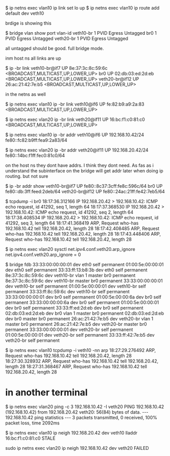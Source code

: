 $ ip netns exec vlan10 ip link set lo up
$ ip netns exec vlan10 ip route add default dev veth10

brdige is showing this

$ bridge vlan show
port              vlan-id
veth10-br         1 PVID Egress Untagged
br0               1 PVID Egress Untagged
veth20-br         1 PVID Egress Untagged

all untagged should be good. full bridge mode.

inm host ns all links are up 

$ ip -br link
veth10-br@if7    UP             8e:37:3c:8c:59:6c <BROADCAST,MULTICAST,UP,LOWER_UP>
br0              UP             02:db:03:ed:2d:eb <BROADCAST,MULTICAST,UP,LOWER_UP>
veth20-br@if12   UP             26:ac:21:42:7e:b5 <BROADCAST,MULTICAST,UP,LOWER_UP>

in the netns as well

$ ip netns exec vlan10 ip -br link
veth10@if6       UP             fe:82:b9:a9:2a:83 <BROADCAST,MULTICAST,UP,LOWER_UP>

$ ip netns exec vlan20 ip -br link
veth20@if11      UP             16:bc:f1:c0:81:c0 <BROADCAST,MULTICAST,UP,LOWER_UP>

$ ip netns exec vlan10 ip -br addr
veth10@if6       UP             192.168.10.42/24 fe80::fc82:b9ff:fea9:2a83/64

$ ip netns exec vlan20 ip -br addr
veth20@if11      UP             192.168.20.42/24 fe80::14bc:f1ff:fec0:81c0/64


on the host ns they dont have addrs. I think they dont need. As fas as i understand
the subinterface on the bridge will get addr later when doing ip routing. but not sure

$ ip -br addr show
veth10-br@if7    UP             fe80::8c37:3cff:fe8c:596c/64
br0              UP             fe80::db:3ff:feed:2deb/64
veth20-br@if12   UP             fe80::24ac:21ff:fe42:7eb5/64


$ tcpdump -i br0
18:17:36.312166 IP 192.168.20.42 > 192.168.10.42: ICMP echo request, id 41292, seq 1, length 64
18:17:37.368530 IP 192.168.20.42 > 192.168.10.42: ICMP echo request, id 41292, seq 2, length 64
18:17:38.408534 IP 192.168.20.42 > 192.168.10.42: ICMP echo request, id 41292, seq 3, length 64
18:17:41.368419 ARP, Request who-has 192.168.10.42 tell 192.168.20.42, length 28
18:17:42.408485 ARP, Request who-has 192.168.10.42 tell 192.168.20.42, length 28
18:17:43.448406 ARP, Request who-has 192.168.10.42 tell 192.168.20.42, length 28

$ ip netns exec vlan20 sysctl net.ipv4.conf.veth20.arp_ignore
net.ipv4.conf.veth20.arp_ignore = 0

$ bridge fdb
33:33:00:00:00:01 dev eth0 self permanent
01:00:5e:00:00:01 dev eth0 self permanent
33:33:ff:13:b8:3b dev eth0 self permanent
8e:37:3c:8c:59:6c dev veth10-br vlan 1 master br0 permanent
8e:37:3c:8c:59:6c dev veth10-br master br0 permanent
33:33:00:00:00:01 dev veth10-br self permanent
01:00:5e:00:00:01 dev veth10-br self permanent
33:33:ff:8c:59:6c dev veth10-br self permanent
33:33:00:00:00:01 dev br0 self permanent
01:00:5e:00:00:6a dev br0 self permanent
33:33:00:00:00:6a dev br0 self permanent
01:00:5e:00:00:01 dev br0 self permanent
33:33:ff:ed:2d:eb dev br0 self permanent
02:db:03:ed:2d:eb dev br0 vlan 1 master br0 permanent
02:db:03:ed:2d:eb dev br0 master br0 permanent
26:ac:21:42:7e:b5 dev veth20-br vlan 1 master br0 permanent
26:ac:21:42:7e:b5 dev veth20-br master br0 permanent
33:33:00:00:00:01 dev veth20-br self permanent
01:00:5e:00:00:01 dev veth20-br self permanent
33:33:ff:42:7e:b5 dev veth20-br self permanent

$ ip netns exec vlan10 tcpdump -i veth10 -nn arp
18:27:29.276492 ARP, Request who-has 192.168.10.42 tell 192.168.20.42, length 28
18:27:30.328932 ARP, Request who-has 192.168.10.42 tell 192.168.20.42, length 28
18:27:31.368467 ARP, Request who-has 192.168.10.42 tell 192.168.20.42, length 28

# in another terminal
$ ip netns exec vlan20 ping -c 3 192.168.10.42 -I veth20
PING 192.168.10.42 (192.168.10.42) from 192.168.20.42 veth20: 56(84) bytes of data.
--- 192.168.10.42 ping statistics ---
3 packets transmitted, 0 received, 100% packet loss, time 2092ms

$ ip netns exec vlan10 ip neigh
192.168.20.42 dev veth10 lladdr 16:bc:f1:c0:81:c0 STALE

sudo ip netns exec vlan20 ip neigh
192.168.10.42 dev veth20 FAILED




